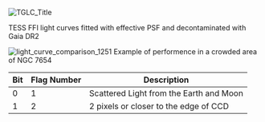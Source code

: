 ![TGLC_Title](https://user-images.githubusercontent.com/49893001/139602713-7b49ea93-4795-45f6-a2b0-ca662f84eb68.png)

TESS FFI light curves fitted with effective PSF and decontaminated with Gaia DR2 

![light_curve_comparison_1251](https://user-images.githubusercontent.com/49893001/164130093-879c9275-7168-4fb4-bf4f-975747a55b76.png)
Example of performence in a crowded area of NGC 7654

| Bit  | Flag Number | Description                                  |
| ---- | ----------- | -------------------------------------------- |
| 0    | 1           | Scattered Light from the Earth and Moon      |
| 1    | 2           | 2 pixels or closer to the edge of CCD        |
